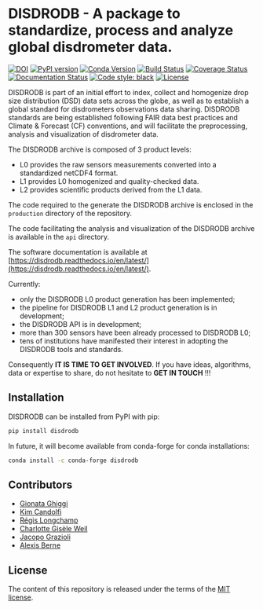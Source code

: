 # DISDRODB - A package to standardize, process and analyze global disdrometer data.

[![DOI](https://zenodo.org/badge/DOI/XXX)](https://doi.org/10.5281/zenodo.XXXX)
[![PyPI version](https://badge.fury.io/py/disdrodb.svg)](https://badge.fury.io/py/disdrodb)
[![Conda Version](https://img.shields.io/conda/vn/conda-forge/disdrodb.svg)](https://anaconda.org/conda-forge/disdrodb)
[![Build Status](https://github.com/ltelab/disdrodb/workflows/Continuous%20Integration/badge.svg?branch=main)](https://github.com/ltelab/disdrodb/actions)
[![Coverage Status](https://coveralls.io/repos/github/ltelab/disdrodb/badge.svg?branch=main)](https://coveralls.io/github/ltelab/disdrodb?branch=main)
[![Documentation Status](https://readthedocs.org/projects/disdrodb/badge/?version=latest)](https://disdrodb.readthedocs.io/projects/disdrodb/en/stable/?badge=stable)
[![Code style: black](https://img.shields.io/badge/code%20style-black-000000.svg)](https://github.com/ambv/black)
[![License](https://img.shields.io/github/license/ltelab/disdrodb)](https://github.com/ltelab/disdrodb/blob/master/LICENSE)

DISDRODB is part of an initial effort to index, collect and homogenize drop size distribution (DSD) data sets across the globe,
as well as to establish a global standard for disdrometers observations data sharing. 
DISDRODB standards are being established following FAIR data best practices and Climate & Forecast (CF) conventions, and will facilitate the preprocessing, analysis and visualization of disdrometer data.  

The DISDRODB archive is composed of 3 product levels:
- L0 provides the raw sensors measurements converted into a standardized netCDF4 format.
- L1 provides L0 homogenized and quality-checked data.
- L2 provides scientific products derived from the L1 data.

The code required to the generate the DISDRODB archive is enclosed in the `production` directory of the repository. 

The code facilitating the analysis and visualization of the DISDRODB archive is available in the `api` directory.


The software documentation is available at [https://disdrodb.readthedocs.io/en/latest/](https://disdrodb.readthedocs.io/en/latest/). 

Currently: 
- only the DISDRODB L0 product generation has been implemented;
- the pipeline for DISDRODB L1 and L2 product generation is in development;
- the DISDRODB API is in development; 
- more than 300 sensors have been already processed to DISDRODB L0; 
- tens of institutions have manifested their interest in adopting the DISDRODB tools and standards. 

Consequently **IT IS TIME TO GET INVOLVED**. If you have ideas, algorithms, data or expertise to share, do not hesitate to **GET IN TOUCH** !!!




## Installation


DISDRODB can be installed from PyPI with pip: 

  ```sh
  pip install disdrodb
  ```
  
In future, it will become available from conda-forge for conda installations:   

  ```sh
  conda install -c conda-forge disdrodb
  ```
 
## Contributors

* [Gionata Ghiggi](https://people.epfl.ch/gionata.ghiggi)
* [Kim Candolfi](https://github.com/KimCandolfi)
* [Régis Longchamp](https://people.epfl.ch/regis.longchamp)
* [Charlotte Gisèle Weil](https://people.epfl.ch/charlotte.weil)
* [Jacopo Grazioli](https://people.epfl.ch/jacopo.grazioli) 
* [Alexis Berne](https://people.epfl.ch/alexis.berne?lang=en)

## License

The content of this repository is released under the terms of the [MIT license](LICENSE.txt).
